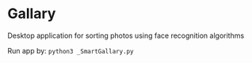 # Gallary
Desktop application for sorting photos using face recognition algorithms

Run app by:
`python3 _SmartGallary.py`
